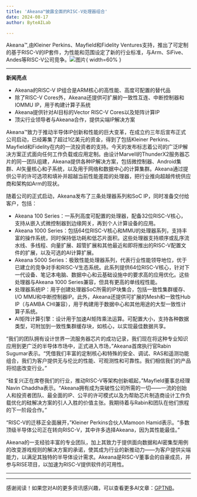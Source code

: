 ```yaml
---
title: 'Akeana™披露全面的RISC-V处理器组合'
date: 2024-08-17
author: ByteAILab

---
```


Akeana™,由Kleiner Perkins、Mayfield和Fidelity Ventures支持，推出了可定制的基于RISC-V的IP套件，为性能和范围设定了新的行业标准，与Arm、SiFive、Andes等RISC-V公司竞争。![图片](https://ai-techpark.com/wp-content/uploads/2024/08/Akeana-960x540.jpg){ width=60% }

---


**新闻亮点**
- Akeana的RISC-V IP组合是ARM核心的高性能、高度可配置的替代品
- 除了RISC-V Cores外，Akeana还提供可扩展的一致性互连、中断控制器和IOMMU IP，用于构建计算子系统
- Akeana提供针对AI目标的Vector RISC-V Cores以及矩阵计算IP
- 顶尖行业领导者与Akeana合作，提供尖端IP解决方案

Akeana™致力于推动半导体IP创新和性能的巨大变革，在成立约三年后宣布正式公司启动，已经筹集了超过1亿美元的资金，得到了包括Kleiner Perkins、Mayfield和Fidelity在内的一流投资者的支持。今天的发布标志着公司的广泛IP解决方案正式面向任何工作负载或应用定制。由设计Marvell的ThunderX2服务器芯片的同一团队组建，Akeana提供各种IP解决方案，包括微控制器、Android集群、AI矢量核心和子系统，以及用于网络和数据中心的计算集群。Akeana通过提供公平的许可选项和填补并超越当前性能差距的处理器，把行业推向超越传统供应商和架构如Arm的现状。

随着公司的正式启动，Akeana发布了三条处理器系列和SoC IP，同时准备交付给客户，包括：

- Akeana 100 Series：一系列高度可配置的处理器，配备32位RISC-V核心，支持从嵌入式微控制器到边缘网关，再到个人计算设备的应用。
- Akeana 1000 Series：包括64位RISC-V核心和MMU的处理器系列，支持丰富的操作系统，同时保持低功耗和低芯片面积。这些处理器支持顺序或乱序流水线、多线程、向量扩展、超管扩展和其他最近和即将推出的RISC-V配置文件的扩展，以及可选的AI计算扩展。
- Akeana 5000 Series：极致性能处理器系列，代表行业性能领导地位，优于已建立的竞争对手和RISC-V生态系统。此系列提供64位RISC-V核心，针对下一代设备、笔记本电脑、数据中心和云基础设施中的要求高的应用优化。这些处理器与Akeana 1000 Series兼容，但具有更高的单线程性能。
- 处理器系统IP：用于创建处理器SoC所需的IP块集合，包括一致性集群缓存、I/O MMU和中断控制器IP。此外，Akeana还提供可扩展的Mesh和一致性Hub IP（与AMBA CHI兼容），用于构建用于数据中心和其他用途的大型一致性计算子系统。
- AI矩阵计算引擎：设计用于加速AI矩阵乘法运算。可配置大小，支持各种数据类型，可附加到一致性集群缓存块，如核心，以实现最佳数据共享。

“我们的团队拥有设计世界一流服务器芯片的成功记录，我们现在将这种专业知识应用到更广泛的半导体市场中，正式进入市场，”Akeana首席执行官Rabin Sugumar表示。“凭借我们丰富的定制核心和特殊的安全、调试、RAS和遥测功能组合，我们为客户提供无与伦比的性能、可观测性和可靠性。我们相信我们的产品将彻底改变行业。”

“硅复兴正在席卷我们的行业，推动RISC-V等架构创新崛起，”Mayfield董事总经理Navin Chaddha表示。“Akeana拥有成为突破性公司所需的一切——一流的创始人和投资者团队、最全面的IP、公平的许可模式以及为帮助芯片制造商设计工作负载优化的硅解决方案的引人入胜的价值主张。我期待着与Rabin和团队在他们旅程的下一阶段合作。”

“RISC-V的迁移正全面展开，”Kleiner Perkins合伙人Mamoon Hamid表示。“多数顶级半导体公司正在转向RISC-V，其中许多选择Akeana，因为其性能最佳。”

Akeana的一支经验丰富的专业团队，加上其致力于提供面向数据和AI密集型用例的改变游戏规则的解决方案的承诺，使其成为行业的新推动力——为客户提供尖端能力，以满足其独特的半导体设计需求。Akeana是RISC-V董事会的自豪成员，并参与RISE项目，以加速为RISC-V提供软件的可用性。

---
---
感谢阅读！如果您对AI的更多资讯感兴趣，可以查看更多AI文章：[GPTNB](https://gptnb.com)。